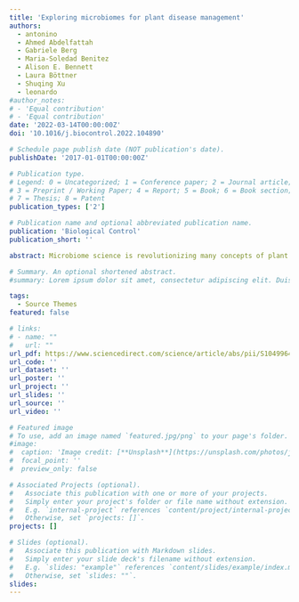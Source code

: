 ```yaml
---
title: 'Exploring microbiomes for plant disease management'
authors:
  - antonino
  - Ahmed Abdelfattah
  - Gabriele Berg
  - Maria-Soledad Benitez
  - Alison E. Bennett
  - Laura Böttner
  - Shuqing Xu
  - leonardo
#author_notes:
# - 'Equal contribution'
# - 'Equal contribution'
date: '2022-03-14T00:00:00Z'
doi: '10.1016/j.biocontrol.2022.104890'

# Schedule page publish date (NOT publication's date).
publishDate: '2017-01-01T00:00:00Z'

# Publication type.
# Legend: 0 = Uncategorized; 1 = Conference paper; 2 = Journal article;
# 3 = Preprint / Working Paper; 4 = Report; 5 = Book; 6 = Book section;
# 7 = Thesis; 8 = Patent
publication_types: ['2']

# Publication name and optional abbreviated publication name.
publication: 'Biological Control'
publication_short: ''

abstract: Microbiome science is revolutionizing many concepts of plant biology, ecology, and evolution. Understanding plant microbiomes is key to developing solutions that protect crop health without impacting the environment. In this perspective article, we highlight the importance of both the structure and functions of plant-associated microbial communities in protecting their host from pathogens. These new findings have a high potential to aid biocontrol programs and to replace traditional chemical products, guiding the transition towards a sustainable production.

# Summary. An optional shortened abstract.
#summary: Lorem ipsum dolor sit amet, consectetur adipiscing elit. Duis posuere tellus ac convallis placerat. Proin tincidunt magna sed ex sollicitudin condimentum.

tags:
  - Source Themes
featured: false

# links:
# - name: ""
#   url: ""
url_pdf: https://www.sciencedirect.com/science/article/abs/pii/S104996442200055X
url_code: ''
url_dataset: ''
url_poster: ''
url_project: ''
url_slides: ''
url_source: ''
url_video: ''

# Featured image
# To use, add an image named `featured.jpg/png` to your page's folder.
#image:
#  caption: 'Image credit: [**Unsplash**](https://unsplash.com/photos/jdD8gXaTZsc)'
#  focal_point: ''
#  preview_only: false

# Associated Projects (optional).
#   Associate this publication with one or more of your projects.
#   Simply enter your project's folder or file name without extension.
#   E.g. `internal-project` references `content/project/internal-project/index.md`.
#   Otherwise, set `projects: []`.
projects: []

# Slides (optional).
#   Associate this publication with Markdown slides.
#   Simply enter your slide deck's filename without extension.
#   E.g. `slides: "example"` references `content/slides/example/index.md`.
#   Otherwise, set `slides: ""`.
slides:
---
```


